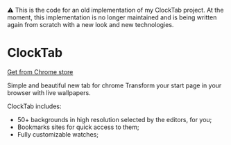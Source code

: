 ⚠️ This is the code for an old implementation of my ClockTab project. At the moment, this implementation is no longer maintained and is being written again from scratch with a new look and new technologies.

# ClockTab
[Get from Chrome store](https://chrome.google.com/webstore/detail/clocktab-%D0%BD%D0%BE%D0%B2%D0%B0%D1%8F-%D0%B2%D0%BA%D0%BB%D0%B0%D0%B4%D0%BA%D0%B0/ecnhbihahclkcfhpjhpgfilbjeambkkm)

Simple and beautiful new tab for chrome
Transform your start page in your browser with live wallpapers.

ClockTab includes:

- 50+ backgrounds in high resolution selected by the editors, for you;
- Bookmarks sites for quick access to them;
- Fully customizable watches;

